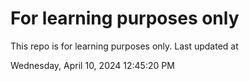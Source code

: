 # For learning purposes only
This repo is for learning purposes only.
Last updated at

Wednesday, April 10, 2024 12:45:20 PM

